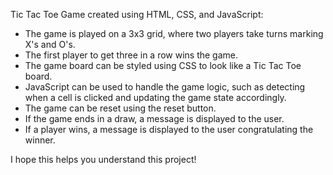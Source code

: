 
Tic Tac Toe Game created using HTML, CSS, and JavaScript:

- The game is played on a 3x3 grid, where two players take turns marking X's and O's.
- The first player to get three in a row wins the game.
- The game board can be styled using CSS to look like a Tic Tac Toe board.
- JavaScript can be used to handle the game logic, such as detecting when a cell is clicked and updating the game state accordingly.
- The game can be reset using the reset button.
- If the game ends in a draw, a message is displayed to the user.
- If a player wins, a message is displayed to the user congratulating the winner.

I hope this helps you understand this project!
